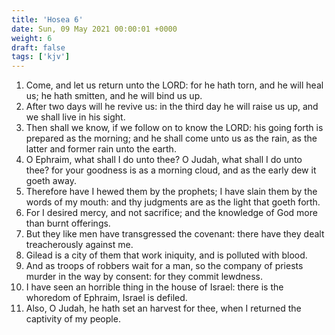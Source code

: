 ```yaml
---
title: 'Hosea 6'
date: Sun, 09 May 2021 00:00:01 +0000
weight: 6
draft: false
tags: ['kjv'] 
---
```


1. Come, and let us return unto the LORD: for he hath torn, and he will heal us; he hath smitten, and he will bind us up.
2. After two days will he revive us: in the third day he will raise us up, and we shall live in his sight.
3. Then shall we know, if we follow on to know the LORD: his going forth is prepared as the morning; and he shall come unto us as the rain, as the latter and former rain unto the earth.
4. O Ephraim, what shall I do unto thee? O Judah, what shall I do unto thee? for your goodness is as a morning cloud, and as the early dew it goeth away.
5. Therefore have I hewed them by the prophets; I have slain them by the words of my mouth: and thy judgments are as the light that goeth forth.
6. For I desired mercy, and not sacrifice; and the knowledge of God more than burnt offerings.
7. But they like men have transgressed the covenant: there have they dealt treacherously against me.
8. Gilead is a city of them that work iniquity, and is polluted with blood.
9. And as troops of robbers wait for a man, so the company of priests murder in the way by consent: for they commit lewdness.
10. I have seen an horrible thing in the house of Israel: there is the whoredom of Ephraim, Israel is defiled.
11. Also, O Judah, he hath set an harvest for thee, when I returned the captivity of my people.
